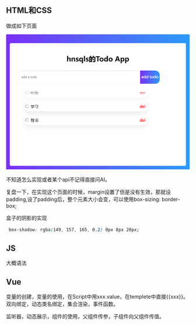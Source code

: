 ## HTML和CSS

做成如下页面

![image-20250108215310708](images/全栈.assets/image-20250108215310708.png)

不知道怎么实现或者某个api不记得直接问AI。

复盘一下，在实现这个页面的时候，margin设置了但是没有生效，那就设padding,设了padding后，整个元素大小会变，可以使用box-sizing: border-box;

盒子的阴影的实现

```css
 box-shadow: rgba(149, 157, 165, 0.2) 0px 8px 20px;
```

## JS

大概语法

## Vue

变量的创建，变量的使用，在Script中用xxx.value，在templete中直接{{xxx}}。双向绑定，动态类名绑定，集合渲染，事件函数。

监听器，动态展示，组件的使用，父组件传参，子组件向父组件传值。

